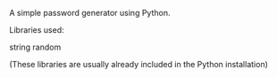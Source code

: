 A simple password generator using Python.

Libraries used:

string
random

(These libraries are usually already included in the Python installation)
